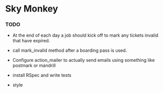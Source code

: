 # Sky Monkey
### TODO
* At the end of each day a job should kick off to mark any tickets invalid that have expired.
* call mark_invalid method after a boarding pass is used.
* Configure action_mailer to actually send emails using something like postmark or mandrill

* install RSpec and write tests
* style
